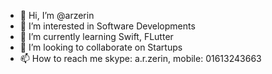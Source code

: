 - 👋 Hi, I’m @arzerin
- 👀 I’m interested in Software Developments
- 🌱 I’m currently learning Swift, FLutter
- 💞️ I’m looking to collaborate on Startups
- 📫 How to reach me skype: a.r.zerin, mobile: 01613243663

<!---
arzerin/arzerin is a ✨ special ✨ repository because its `README.md` (this file) appears on your GitHub profile.
You can click the Preview link to take a look at your changes.
--->
